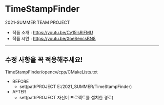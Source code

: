 # TimeStampFinder
2021-SUMMER TEAM PROJECT

- 작품 소개 : https://youtu.be/Cy15lsRiFMU
- 작품 시연 : https://youtu.be/XoeSencsBN8

---


## 수정 사항을 꼭 적용해주세요!

TimeStampFinder/opencv/cpp/CMakeLists.txt

- BEFORE
	- set(pathPROJECT E:/2021_SUMMER/TimeStampFinder)
- AFTER
	- set(pathPROJECT 자신이 프로젝트를 설치한 경로)
